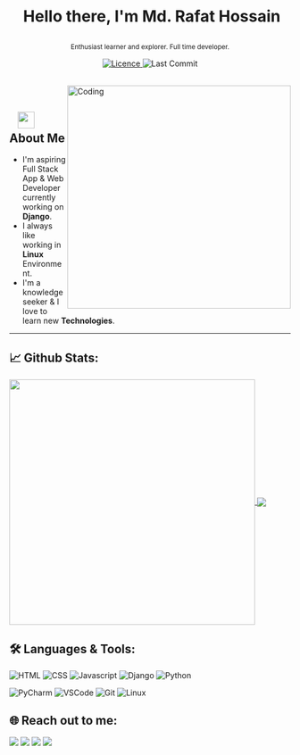 # <p align="center">️ **Hello there, I'm Md. Rafat Hossain** </p>
<p align="center">️<small>Enthusiast learner and explorer. Full time developer.</small></p>

<p align="center">
<a href="https://github.com/rafathossain96/rafathossain96/blob/master/LICENCE">
<img alt="Licence" src="https://img.shields.io/github/license/rafathossain96/rafathossain96?color=brightgreen&label=LICENCE&logo=MIT"/>
</a>
<img alt="Last Commit" src="https://img.shields.io/github/last-commit/rafathossain96/rafathossain96?logo=markdown&label=LAST+UPDATE&color=29bf12&style=flat">
</p>
</br>
<img align="right" alt="Coding" width="400" src="https://media.giphy.com/media/Y4ak9Ki2GZCbJxAnJD/giphy.gif">
</br>

## &nbsp; &nbsp;<img src="https://media.giphy.com/media/WUlplcMpOCEmTGBtBW/giphy.gif" width="30"> **About Me**

- I'm aspiring Full Stack App & Web Developer currently working on **Django**.
- I always like working in **Linux** Environment.
- I'm a knowledge seeker & I love to learn new **Technologies**.

---

## 📈 **Github Stats:**

<a href="https://github.com/rafathossain96">
<img width="440" align="center" src="https://github-readme-stats.vercel.app/api?username=rafathossain96&show_icons=true&include_all_commits=true&theme=blue-green&count_private=true">
</a>
<a href="https://github.com/rafathossain96/github-readme-stats">
<img align="center" src="https://github-readme-stats.anuraghazra1.vercel.app/api/top-langs/?username=rafathossain96&layout=compact&theme=blue-green" />
</a>

</br>

## 🛠️ **Languages & Tools:**

![HTML](https://img.shields.io/badge/html%20-%23E34F26.svg?&style=for-the-badge&logo=html5&logoColor=white)
![CSS](https://img.shields.io/badge/css%20-%231572B6.svg?&style=for-the-badge&logo=css3&logoColor=white)
![Javascript](https://img.shields.io/badge/-Javascript-ffb400?style=for-the-badge&logo=javascript&logoColor=ffff3f)
![Django](https://img.shields.io/badge/-Django-blue?style=for-the-badge&logo=django)
![Python](https://img.shields.io/badge/-Python-green?&style=for-the-badge&logo=python&ogoColor=white)

![PyCharm](https://img.shields.io/badge/-Pycharm-019733?style=for-the-badge&logo=pycharm)
![VSCode](https://img.shields.io/badge/-vscode-007ACC?style=for-the-badge&logo=visual-studio-code)
![Git](https://img.shields.io/badge/git%20-%23F05032.svg?&style=for-the-badge&logo=git&logoColor=white)
![Linux](https://img.shields.io/badge/-linux-FCC624?style=for-the-badge&logo=linux&logoColor=black)

## 🌐 **Reach out to me:** ️

[<img src="https://img.shields.io/badge/LinkedIn-rafathossain-informational?style=for-the-badge&labelColor=black&logo=linkedin&logoColor=0077b5&&color=0077b5"/>][linkedin]
[<img src="https://img.shields.io/badge/Gmail-sayhi@rafat.me-informational?style=for-the-badge&labelColor=black&logoColor=d14836&logo=gmail&color=d14836"/>][gmail]
[<img src="https://img.shields.io/badge/Github-rafathossain96-informational?style=for-the-badge&labelColor=black&logo=github&color=7d88e6"/>][github]
[<img src="https://img.shields.io/badge/Twitter-@rafathossian96-informational?style=for-the-badge&labelColor=black&logo=twitter&logoColor=#1DA1F2&color=1da1f2"/>][twitter]

<!-- Links of Definitions -->

[linkedin]: https://www.linkedin.com/in/rafathossain
[gmail]: mailto:sayhi@rafat.me "Lets connect through email"
[github]: https://github.com/rafathossain96
[licence]: https://github.com/rafathossain96/rafathossain96/blob/master/LICENSE
[twitter]: https://twitter.com/rafathossian96

